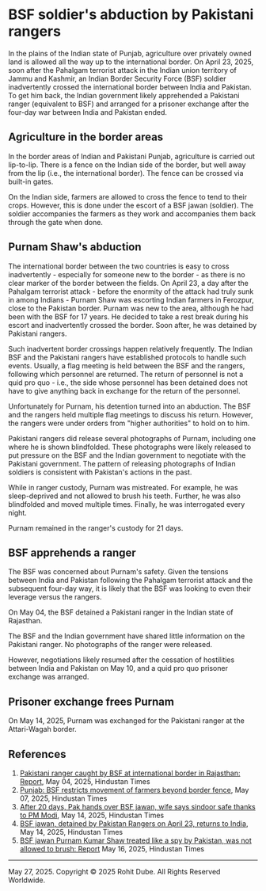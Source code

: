 # BSF soldier's abduction by Pakistani rangers
In the plains of the Indian state of Punjab, agriculture over privately owned land is allowed all the way up to the international border.
On April 23, 2025, soon after the Pahalgam terrorist attack in the Indian union territory of Jammu and Kashmir, an Indian Border Security Force (BSF) soldier inadvertently crossed the international border between India and Pakistan.
To get him back, the Indian government likely apprehended a Pakistani ranger (equivalent to BSF) and arranged for a prisoner exchange after the four-day war between India and Pakistan ended.

## Agriculture in the border areas
In the border areas of Indian and Pakistani Punjab, agriculture is carried out lip-to-lip.
There is a fence on the Indian side of the border, but well away from the lip (i.e., the international border).
The fence can be crossed via built-in gates.

On the Indian side, farmers are allowed to cross the fence to tend to their crops.
However, this is done under the escort of a BSF jawan (soldier).
The soldier accompanies the farmers as they work and accompanies them back through the gate when done.

## Purnam Shaw's abduction
The international border between the two countries is easy to cross inadvertently - especially for someone new to the border - as there is no clear marker of the border between the fields.
On April 23, a day after the Pahalgam terrorist attack - before the enormity of the attack had truly sunk in among Indians - Purnam Shaw was escorting Indian farmers in Ferozpur, close to the Pakistan border.
Purnam was new to the area, although he had been with the BSF for 17 years.
He decided to take a rest break during his escort and inadvertently crossed the border.
Soon after, he was detained by Pakistani rangers.

Such inadvertent border crossings happen relatively frequently.
The Indian BSF and the Pakistani rangers have established protocols to handle such events.
Usually, a flag meeting is held between the BSF and the rangers, following which personnel are returned.
The return of personnel is not a quid pro quo - i.e., the side whose personnel has been detained does not have to give anything back in exchange for the return of the personnel.

Unfortunately for Purnam, his detention turned into an abduction.
The BSF and the rangers held multiple flag meetings to discuss his return. 
However, the rangers were under orders from "higher authorities" to hold on to him.

Pakistani rangers did release several photographs of Purnam, including one where he is shown blindfolded.
These photographs were likely released to put pressure on the BSF and the Indian government to negotiate with the Pakistani government.
The pattern of releasing photographs of Indian soldiers is consistent with Pakistan's actions in the past.

While in ranger custody, Purnam was mistreated.
For example, he was sleep-deprived and not allowed to brush his teeth.
Further, he was also blindfolded and moved multiple times.
Finally, he was interrogated every night.

Purnam remained in the ranger's custody for 21 days.

## BSF apprehends a ranger
The BSF was concerned about Purnam's safety.
Given the tensions between India and Pakistan following the Pahalgam terrorist attack and the subsequent four-day way, it is likely that the BSF was looking to even their leverage versus the rangers.

On May 04, the BSF detained a Pakistani ranger in the Indian state of Rajasthan.

The BSF and the Indian government have shared little information on the Pakistani ranger.
No photographs of the ranger were released.

However, negotiations likely resumed after the cessation of hostilities between India and Pakistan on May 10, and a quid pro quo prisoner exchange was arranged.

## Prisoner exchange frees Purnam
On May 14, 2025, Purnam was exchanged for the Pakistani ranger at the Attari-Wagah border.

## References
1. [Pakistani ranger caught by BSF at international border in Rajasthan: Report](https://www.hindustantimes.com/india-news/pakistani-ranger-caught-by-bsf-at-international-border-in-rajasthan-report-101746290714787.html), May 04, 2025, Hindustan Times
1. [Punjab: BSF restricts movement of farmers beyond border fence](https://www.hindustantimes.com/cities/chandigarh-news/punjab-bsf-restricts-movement-of-farmers-beyond-border-fence-101746559943782.html), May 07, 2025, Hindustan Times
1. [After 20 days, Pak hands over BSF jawan, wife says sindoor safe thanks to PM Modi](https://www.hindustantimes.com/cities/chandigarh-news/after-20-days-pakistan-rangers-hand-over-bsf-jawan-at-attari-wagah-checkpost-101747203909898.html), May 14, 2025, Hindustan Times
1. [BSF jawan, detained by Pakistan Rangers on April 23, returns to India](https://www.hindustantimes.com/india-news/bsf-jawan-purnam-kumar-shaw-who-was-in-pakistan-rangers-custody-after-pahalgam-attack-returns-to-india-101747202414818.html), May 14, 2025, Hindustan Times
1. [BSF jawan Purnam Kumar Shaw treated like a spy by Pakistan, was not allowed to brush: Report]( https://www.hindustantimes.com/india-news/bsf-jawan-pk-shaw-was-treated-like-a-spy-by-pakistan-was-not-allowed-to-brush-report-101747395149253.html) May 16, 2025, Hindustan Times

---
May 27, 2025.
Copyright © 2025 Rohit Dube. All Rights Reserved Worldwide.